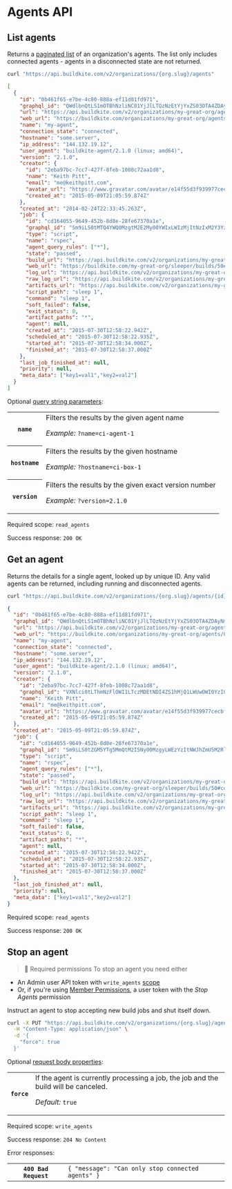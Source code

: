 # Agents API


## List agents

Returns a [paginated list](<%= paginated_resource_docs_url %>) of an organization's agents. The list only includes connected agents - agents in a disconnected state are not returned.

```bash
curl "https://api.buildkite.com/v2/organizations/{org.slug}/agents"
```

```json
[
  {
    "id": "0b461f65-e7be-4c80-888a-ef11d81fd971",
    "graphql_id": "QWdlbnQtLS1mOTBhNzliNC01YjJlLTQzNzEtYjYxZS03OTA4ZDAyNmUyN2E=",
    "url": "https://api.buildkite.com/v2/organizations/my-great-org/agents/my-agent",
    "web_url": "https://buildkite.com/organizations/my-great-org/agents/0b461f65-e7be-4c80-888a-ef11d81fd971",
    "name": "my-agent",
    "connection_state": "connected",
    "hostname": "some.server",
    "ip_address": "144.132.19.12",
    "user_agent": "buildkite-agent/2.1.0 (linux; amd64)",
    "version": "2.1.0",
    "creator": {
      "id": "2eba97bc-7cc7-427f-8feb-1008c72aa1d8",
      "name": "Keith Pitt",
      "email": "me@keithpitt.com",
      "avatar_url": "https://www.gravatar.com/avatar/e14f55d3f939977cecbf51b64ff6f861",
      "created_at": "2015-05-09T21:05:59.874Z"
    },
    "created_at": "2014-02-24T22:33:45.263Z",
    "job": {
      "id": "cd164055-9649-452b-8d8e-28fe67370a1e",
      "graphql_id": "Sm9iLS0tMTQ4YWQ0MzgtM2E2My00YWIxLWIzMjItNzIxM2Y3YzJhMWFi",
      "type": "script",
      "name": "rspec",
      "agent_query_rules": ["*"],
      "state": "passed",
      "build_url": "https://api.buildkite.com/v2/organizations/my-great-org/pipelines/sleeper/builds/50",
      "web_url": "https://buildkite.com/my-great-org/sleeper/builds/50#cd164055-9649-452b-8d8e-28fe67370a1e",
      "log_url": "https://api.buildkite.com/v2/organizations/my-great-org/pipelines/sleeper/builds/50/jobs/cd164055-9649-452b-8d8e-28fe67370a1e/log",
      "raw_log_url": "https://api.buildkite.com/v2/organizations/my-great-org/pipelines/sleeper/builds/50/jobs/cd164055-9649-452b-8d8e-28fe67370a1e/log.txt",
      "artifacts_url": "https://api.buildkite.com/v2/organizations/my-great-org/pipelines/sleeper/builds/50/jobs/cd164055-9649-452b-8d8e-28fe67370a1e/artifacts",
      "script_path": "sleep 1",
      "command": "sleep 1",
      "soft_failed": false,
      "exit_status": 0,
      "artifact_paths": "*",
      "agent": null,
      "created_at": "2015-07-30T12:58:22.942Z",
      "scheduled_at": "2015-07-30T12:58:22.935Z",
      "started_at": "2015-07-30T12:58:34.000Z",
      "finished_at": "2015-07-30T12:58:37.000Z"
    },
    "last_job_finished_at": null,
    "priority": null,
    "meta_data": ["key1=val1","key2=val2"]
  }
]
```

Optional [query string parameters](/docs/api#query-string-parameters):

<table>
<tbody>
  <tr><th><code>name</code></th><td>Filters the results by the given agent name<p class="Docs__api-param-eg"><em>Example:</em> <code>?name=ci-agent-1</code></p></td></tr>
  <tr><th><code>hostname</code></th><td>Filters the results by the given hostname<p class="Docs__api-param-eg"><em>Example:</em> <code>?hostname=ci-box-1</code></p></td></tr>
  <tr><th><code>version</code></th><td>Filters the results by the given exact version number<p class="Docs__api-param-eg"><em>Example:</em> <code>?version=2.1.0</code></p></td></tr>
</tbody>
</table>

Required scope: `read_agents`

Success response: `200 OK`

## Get an agent

Returns the details for a single agent, looked up by unique ID. Any valid agents can be returned, including running and disconnected agents.

```bash
curl "https://api.buildkite.com/v2/organizations/{org.slug}/agents/{id}"
```

```json
{
  "id": "0b461f65-e7be-4c80-888a-ef11d81fd971",
  "graphql_id": "QWdlbnQtLS1mOTBhNzliNC01YjJlLTQzNzEtYjYxZS03OTA4ZDAyNmUyN2E=",
  "url": "https://api.buildkite.com/v2/organizations/my-great-org/agents/my-agent",
  "web_url": "https://buildkite.com/organizations/my-great-org/agents/0b461f65-e7be-4c80-888a-ef11d81fd971",
  "name": "my-agent",
  "connection_state": "connected",
  "hostname": "some.server",
  "ip_address": "144.132.19.12",
  "user_agent": "buildkite-agent/2.1.0 (linux; amd64)",
  "version": "2.1.0",
  "creator": {
    "id": "2eba97bc-7cc7-427f-8feb-1008c72aa1d8",
    "graphql_id": "VXNlci0tLThmNzFlOWI1LTczMDEtNDI4ZS1hMjQ1LWUwOWI0YzI0OWRiZg==",
    "name": "Keith Pitt",
    "email": "me@keithpitt.com",
    "avatar_url": "https://www.gravatar.com/avatar/e14f55d3f939977cecbf51b64ff6f861",
    "created_at": "2015-05-09T21:05:59.874Z"
  },
  "created_at": "2015-05-09T21:05:59.874Z",
  "job": {
    "id": "cd164055-9649-452b-8d8e-28fe67370a1e",
    "graphql_id": "Sm9iLS0tZGM5YTg5MmQtM2I5Ny00MzgyLWEzYzItNWJhZmU5M2RlZWI1",
    "type": "script",
    "name": "rspec",
    "agent_query_rules": ["*"],
    "state": "passed",
    "build_url": "https://api.buildkite.com/v2/organizations/my-great-org/pipelines/sleeper/builds/50",
    "web_url": "https://buildkite.com/my-great-org/sleeper/builds/50#cd164055-9649-452b-8d8e-28fe67370a1e",
    "log_url": "https://api.buildkite.com/v2/organizations/my-great-org/pipelines/sleeper/builds/50/jobs/cd164055-9649-452b-8d8e-28fe67370a1e/log",
    "raw_log_url": "https://api.buildkite.com/v2/organizations/my-great-org/pipelines/sleeper/builds/50/jobs/cd164055-9649-452b-8d8e-28fe67370a1e/log.txt",
    "artifacts_url": "https://api.buildkite.com/v2/organizations/my-great-org/pipelines/sleeper/builds/50/jobs/cd164055-9649-452b-8d8e-28fe67370a1e/artifacts",
    "script_path": "sleep 1",
    "command": "sleep 1",
    "soft_failed": false,
    "exit_status": 0,
    "artifact_paths": "*",
    "agent": null,
    "created_at": "2015-07-30T12:58:22.942Z",
    "scheduled_at": "2015-07-30T12:58:22.935Z",
    "started_at": "2015-07-30T12:58:34.000Z",
    "finished_at": "2015-07-30T12:58:37.000Z"
  },
  "last_job_finished_at": null,
  "priority": null,
  "meta_data": ["key1=val1","key2=val2"]
}
```

Required scope: `read_agents`

Success response: `200 OK`

## Stop an agent

>📘 Required permissions
> To stop an agent you need either
- An Admin user API token with `write_agents` <a href="/docs/apis/managing-api-tokens#token-scopes">scope</a>
- Or, if you're using <a href="/docs/team-management/permissions#member-permissions">Member Permissions</a>, a user token with the <em>Stop Agents</em> permission

Instruct an agent to stop accepting new build jobs and shut itself down.

```bash
curl -X PUT "https://api.buildkite.com/v2/organizations/{org.slug}/agents/{id}/stop" \
  -H "Content-Type: application/json" \
  -d '{
    "force": true
  }'
```

Optional [request body properties](/docs/api#request-body-properties):

<table>
<tbody>
  <tr><th><code>force</code></th><td>If the agent is currently processing a job, the job and the build will be canceled.<p class="Docs__api-param-eg"><em>Default:</em> <code>true</code></p></td></tr>
</tbody>
</table>

Required scope: `write_agents`

Success response: `204 No Content`

Error responses:

<table>
<tbody>
  <tr><th><code>400 Bad Request</code></th><td><code>{ "message": "Can only stop connected agents" }</code></td></tr>
</tbody>
</table>
